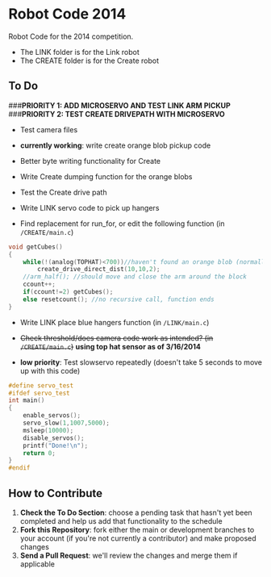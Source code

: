 # Robot Code 2014

Robot Code for the 2014 competition. 

- The LINK folder is for the Link robot
- The CREATE folder is for the Create robot

## To Do
###**PRIORITY 1: ADD MICROSERVO AND TEST LINK ARM PICKUP**
###**PRIORITY 2: TEST CREATE DRIVEPATH WITH MICROSERVO**
* Test camera files
* **currently working**: write create orange blob pickup code
* Better byte writing functionality for Create
* Write Create dumping function for the orange blobs 
* Test the Create drive path
* Write LINK servo code to pick up hangers

* Find replacement for run_for, or edit the following function (in ```/CREATE/main.c```)

```c
void getCubes()
{
	while(!(analog(TOPHAT)<700))//haven't found an orange blob (normally around 800-900)
		create_drive_direct_dist(10,10,2); 
	//arm_half(); //should move and close the arm around the block
	ccount++;
	if(ccount!=2) getCubes();
	else resetcount(); //no recursive call, function ends
}
```

* Write LINK place blue hangers function (in ```/LINK/main.c```)
* ~~Check threshold/does camera code work as intended? (in ```/CREATE/main.c```)~~ **using top hat sensor as of 3/16/2014**

* **low priority**: Test slowservo repeatedly (doesn't take 5 seconds to move up with this code)  

```c
#define servo_test
#ifdef servo_test
int main()
{
	enable_servos();
	servo_slow(1,1007,5000);
	msleep(10000);
	disable_servos();
	printf("Done!\n");
	return 0;
}
#endif
```

## How to Contribute
1. **Check the To Do Section**: choose a pending task that hasn't yet been completed and help us add that functionality to the schedule
2. **Fork this Repository**: fork either the main or development branches to your account (if you're not currently a contributor) and make proposed changes
3. **Send a Pull Request**: we'll review the changes and merge them if applicable
